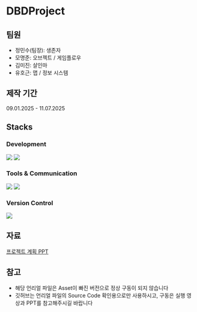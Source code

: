 # DBDProject

## 팀원
+ 정민수(팀장): 생존자
+ 모명준: 오브젝트 / 게임플로우
+ 김미진: 살인마
+ 유호근: 맵 / 정보 시스템


## 제작 기간
09.01.2025 - 11.07.2025


## Stacks
### Development
<div>
<img src="https://img.shields.io/badge/C++-512BD4?style=flat-square&logo=c++&logoColor=white"/>
<img src="https://img.shields.io/badge/Unreal-000000?style=flat-square&logo=unreal&logoColor=white"/>
</div>

### Tools & Communication
<div>
<img src="https://img.shields.io/badge/Notion-000000?style=flat-square&logo=notion&logoColor=white"/>
<img src="https://img.shields.io/badge/Discord-5865F2?style=flat-square&logo=discord&logoColor=white"/>
</div>

### Version Control
<div>
<img src="https://img.shields.io/badge/Perforce-4C00FF?style=flat-square&logo=perforce&logoColor=white"/>
</div>

## 자료
[프로젝트 계획 PPT](https://drive.google.com/drive/u/0/folders/17ca7VNNtwfffXQOK5RL3rLxDTOYegnmb)

## 참고
+ 해당 언리얼 파일은 Asset이 빠진 버전으로 정상 구동이 되지 않습니다
+ 깃허브는 언리얼 파일의 Source Code 확인용으로만 사용하시고, 구동은 실행 영상과 PPT를 참고해주시길 바랍니다

